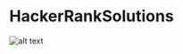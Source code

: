 # HackerRankSolutions
![alt text][logo]

[logo]: https://upload.wikimedia.org/wikipedia/commons/6/65/HackerRank_logo.png
